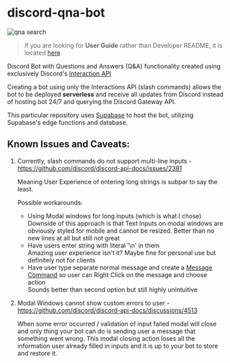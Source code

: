 # discord-qna-bot

![qna search](https://raw.github.com/gfx687/discord-qna-bot/docs/docs/assets/qna-search.png)

> If you are looking for **User Guide** rather than Developer README, it is located [here](docs/user-guide.md)

Discord Bot with Questions and Answers (Q&A) functionality created using exclusively Discord's [Interaction API](https://discord.com/developers/docs/interactions/application-commands)

Creating a bot using only the Interactions API (slash commands) allows the bot to be deployed **serverless** and receive all updates from Discord instead of hosting bot 24/7 and querying the Discord Gateway API.

This particular repository uses [Supabase](https://supabase.com/) to host the bot, utilizing Supabase's edge functions and database.

## Known Issues and Caveats:
1) Currently, slash commands do not support multi-line inputs - https://github.com/discord/discord-api-docs/issues/2381

    Meaning User Experience of entering long strings is subpar to say the least.

    Possible workarounds:
    - Using Modal windows for long inputs (which is what I chose)  
        Downside of this approach is that Text Inputs on modal windows are obviously styled for mobile and cannot be resized. Better than no new lines at all but still not great
    - Have users enter string with literal '\n' in them  
        Amazing user experience isn't it? Maybe fine for personal use but definitely not for clients
    - Have user type separate normal message and create a [Message Command](https://discord.com/developers/docs/interactions/application-commands#message-commands) so user can Right Click on the message and choose action  
        Sounds better than second option but still highly unintuitive

2) Modal Windows cannot show custom errors to user - https://github.com/discord/discord-api-docs/discussions/4513

    When some error occurred / validation of input failed modal will close and only thing your bot can do is sending user a message that something went wrong. This modal closing action loses all the information user already filled in inputs and it is up to your bot to store and restore it.